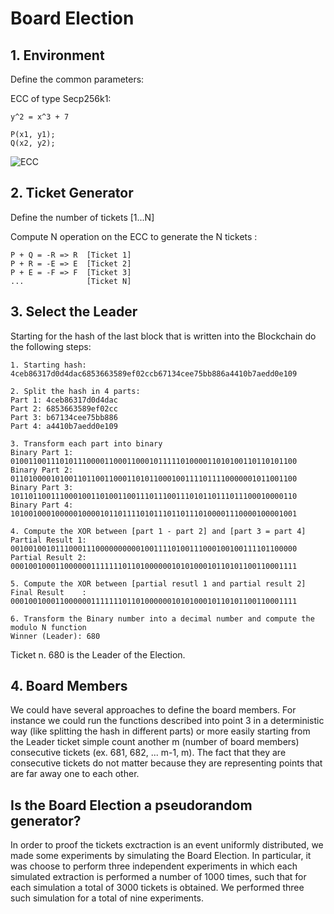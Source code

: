 # Board Election

## 1. Environment

Define the common parameters:

ECC of type Secp256k1:

    y^2 = x^3 + 7
    
    P(x1, y1);
    Q(x2, y2);
    
![ECC](curve.jpg)
    
     
## 2. Ticket Generator
Define the number of tickets [1...N]

Compute N operation on the ECC to generate the N tickets :

    P + Q = -R => R  [Ticket 1]
    P + R = -E => E  [Ticket 2]
    P + E = -F => F  [Ticket 3]
    ...              [Ticket N]

## 3. Select the Leader

Starting for the hash of the last block that is written into the Blockchain do the following steps:

    1. Starting hash: 4ceb86317d0d4dac6853663589ef02ccb67134cee75bb886a4410b7aedd0e109

    2. Split the hash in 4 parts:
    Part 1: 4ceb86317d0d4dac
    Part 2: 6853663589ef02cc
    Part 3: b67134cee75bb886
    Part 4: a4410b7aedd0e109
    
    3. Transform each part into binary
    Binary Part 1:  0100110011101011100001100011000101111101000011010100110110101100
    Binary Part 2:  0110100001010011011001100011010110001001111011110000001011001100
    Binary Part 3:  1011011001110001001101001100111011100111010110111011100010000110
    Binary Part 4:  1010010001000001000010110111101011101101110100001110000100001001
    
    4. Compute the XOR between [part 1 - part 2] and [part 3 = part 4]
    Partial Result 1: 0010010010111000111000000000010011110100111000100100111101100000
    Partial Result 2: 0001001000110000001111111011010000001010100010110101100110001111
   
    5. Compute the XOR between [partial resutl 1 and partial result 2]
    Final Result    : 0001001000110000001111111011010000001010100010110101100110001111
   
    6. Transform the Binary number into a decimal number and compute the modulo N function
    Winner (Leader): 680
    
Ticket n. 680 is the Leader of the Election. 

## 4. Board Members

We could have several approaches to define the board members. For instance we could run the functions described into point 3 in a deterministic way (like splitting the hash in different parts) or more easily starting from the Leader ticket simple count another m (number of board members) consecutive tickets (ex. 681, 682, ... m-1, m).
The fact that they are consecutive tickets do not matter because they are representing points that are far away one to each other.

## Is the Board Election a pseudorandom generator?

In order to proof the tickets exctraction is an event uniformly distributed, we made some experiments by simulating the Board Election. In particular, it was choose to perform three independent experiments in which each simulated extraction is performed a number of 1000 times, such that for each simulation a total of 3000 tickets is obtained. We performed three such simulation for a total of nine experiments. 

